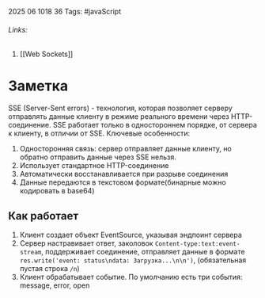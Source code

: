 2025 06 1018 36
Tags: #javaScript 
###### Links: 
1) [[Web Sockets]]
# Заметка
SSE (Server-Sent errors) - технология, которая позволяет серверу отправлять данные клиенту в режиме реального времени через HTTP-соединение. SSE работает только в одностороннем порядке, от сервера к клиенту, в отличии от SSE. 
Ключевые особенности:
1) Односторонняя связь: сервер отправляет данные клиенту, но обратно отправить данные через SSE нельзя.
2) Использует стандартное HTTP-соединение
3) Автоматически восстанавливается при разрыве соединения
4) Данные передаются в текстовом формате(бинарные можно кодировать в base64)

## Как работает
1) Клиент создает объект EventSource, указывая эндпоинт сервера
2) Сервер настравивает ответ, заколовок `Content-type:text:event-stream`, поддерживает соединение, отправляет данные в формате `res.write('event: status\ndata: Загрузка...\n\n')`, (обязательная пустая строка `/n`)
3) Клиент обрабатывает событие. По умолчанию есть три события: message, error, open
